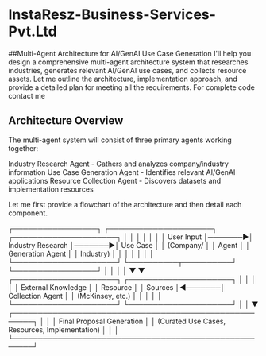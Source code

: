# InstaResz-Business-Services-Pvt.Ltd
##Multi-Agent Architecture for AI/GenAI Use Case Generation
I'll help you design a comprehensive multi-agent architecture system that researches industries, generates relevant AI/GenAI use cases, and collects resource assets. Let me outline the architecture, implementation approach, and provide a detailed plan for meeting all the requirements.
For complete code contact me 
## Architecture Overview
The multi-agent system will consist of three primary agents working together:

Industry Research Agent - Gathers and analyzes company/industry information
Use Case Generation Agent - Identifies relevant AI/GenAI applications
Resource Collection Agent - Discovers datasets and implementation resources

Let me first provide a flowchart of the architecture and then detail each component.

┌─────────────────┐        ┌─────────────────────┐        ┌─────────────────────┐
│                 │        │                     │        │                     │
│  User Input     │───────▶│ Industry Research   │───────▶│  Use Case           │
│  (Company/      │        │  Agent              │        │  Generation Agent   │
│   Industry)     │        │                     │        │                     │
│                 │        └─────────────────────┘        └──────────┬──────────┘
└─────────────────┘                  │                               │
                                     │                               │
                                     ▼                               ▼
                        ┌─────────────────────┐        ┌─────────────────────┐
                        │                     │        │                     │
                        │ External Knowledge  │        │  Resource           │
                        │ Sources            │◀───────│  Collection Agent   │
                        │ (McKinsey, etc.)   │        │                     │
                        │                     │        └─────────────────────┘
                        └─────────────────────┘                  │
                                                                │
                                                                ▼
                       ┌──────────────────────────────────────────────────────┐
                       │                                                      │
                       │             Final Proposal Generation                │
                       │    (Curated Use Cases, Resources, Implementation)    │
                       │                                                      │
                       └──────────────────────────────────────────────────────┘
